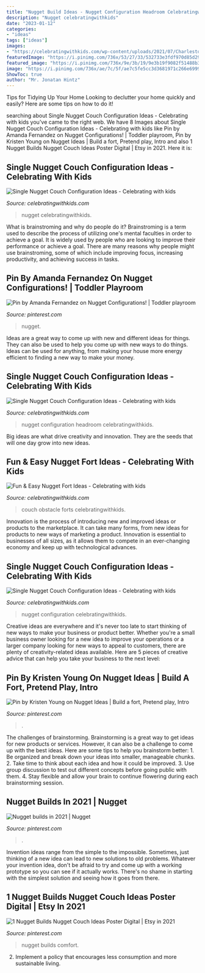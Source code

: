 ```yaml
---
title: "Nugget Build Ideas - Nugget Configuration Headroom Celebratingwithkids"
description: "Nugget celebratingwithkids"
date: "2023-01-12"
categories:
- "ideas"
tags: ["ideas"]
images:
- "https://celebratingwithkids.com/wp-content/uploads/2021/07/Charleston-Crafted-04-1428x1536.jpg"
featuredImage: "https://i.pinimg.com/736x/53/27/33/532733e3fdf970d85d29c4c36e7eea05.jpg"
featured_image: "https://i.pinimg.com/736x/9e/3b/19/9e3b19f9082f51488b3f432ef4445cc7.jpg"
image: "https://i.pinimg.com/736x/ae/7c/5f/ae7c5fe5cc3d3681971c266e6999a811.jpg"
ShowToc: true
author: "Mr. Jonatan Hintz"
---
```



Tips for Tidying Up Your Home
Looking to declutter your home quickly and easily? Here are some tips on how to do it!

	

		
searching about Single Nugget Couch Configuration Ideas - Celebrating with kids you've came to the right web. We have 8 Images about Single Nugget Couch Configuration Ideas - Celebrating with kids like Pin by Amanda Fernandez on Nugget Configurations! | Toddler playroom, Pin by Kristen Young on Nugget Ideas | Build a fort, Pretend play, Intro and also 1 Nugget Builds Nugget Couch Ideas Poster Digital | Etsy in 2021. Here it is:
		
    
## Single Nugget Couch Configuration Ideas - Celebrating With Kids

<img loading=lazy src="https://celebratingwithkids.com/wp-content/uploads/2021/07/Charleston-Crafted-04-1428x1536.jpg" onerror="this.onerror=null;this.src='https://tse1.mm.bing.net/th?id=OIP.0FECs3wkG_7B7A1v4Qu2nAHaH9&amp;pid=15.1';" alt="Single Nugget Couch Configuration Ideas - Celebrating with kids">

_Source: celebratingwithkids.com_

>nugget celebratingwithkids. 

	

What is brainstroming and why do people do it?
Brainstroming is a term used to describe the process of utilizing one's mental faculties in order to achieve a goal. It is widely used by people who are looking to improve their performance or achieve a goal. There are many reasons why people might use brainstroming, some of which include improving focus, increasing productivity, and achieving success in tasks.

    
## Pin By Amanda Fernandez On Nugget Configurations! | Toddler Playroom

<img loading=lazy src="https://i.pinimg.com/736x/53/27/33/532733e3fdf970d85d29c4c36e7eea05.jpg" onerror="this.onerror=null;this.src='https://tse4.mm.bing.net/th?id=OIP.gpXqmr8yKjYL9_g4aZTPBQHaFj&amp;pid=15.1';" alt="Pin by Amanda Fernandez on Nugget Configurations! | Toddler playroom">

_Source: pinterest.com_

>nugget. 

	

Ideas are a great way to come up with new and different ideas for things. They can also be used to help you come up with new ways to do things. Ideas can be used for anything, from making your house more energy efficient to finding a new way to make your money.

    
## Single Nugget Couch Configuration Ideas - Celebrating With Kids

<img loading=lazy src="https://celebratingwithkids.com/wp-content/uploads/2021/07/Charleston-Crafted-08.jpg" onerror="this.onerror=null;this.src='https://tse3.mm.bing.net/th?id=OIP.aa9oybKBF-QKS8T5QT-IhgHaFN&amp;pid=15.1';" alt="Single Nugget Couch Configuration Ideas - Celebrating with kids">

_Source: celebratingwithkids.com_

>nugget configuration headroom celebratingwithkids. 

	

Big ideas are what drive creativity and innovation. They are the seeds that will one day grow into new ideas.

    
## Fun &amp; Easy Nugget Fort Ideas - Celebrating With Kids

<img loading=lazy src="https://celebratingwithkids.com/wp-content/uploads/2021/06/nugget-fort-configuration-and-build-ideas-1-683x1024.jpg" onerror="this.onerror=null;this.src='https://tse3.mm.bing.net/th?id=OIP.CxUgJhMw3GIEdVoKi1m7-QHaLG&amp;pid=15.1';" alt="Fun &amp; Easy Nugget Fort Ideas - Celebrating with kids">

_Source: celebratingwithkids.com_

>couch obstacle forts celebratingwithkids. 

	

Innovation is the process of introducing new and improved ideas or products to the marketplace. It can take many forms, from new ideas for products to new ways of marketing a product. Innovation is essential to businesses of all sizes, as it allows them to compete in an ever-changing economy and keep up with technological advances.

    
## Single Nugget Couch Configuration Ideas - Celebrating With Kids

<img loading=lazy src="https://celebratingwithkids.com/wp-content/uploads/2021/07/Charleston-Crafted-14.jpg" onerror="this.onerror=null;this.src='https://tse3.mm.bing.net/th?id=OIP.eABe7W2gDAQLxdpx0PN-FwHaFG&amp;pid=15.1';" alt="Single Nugget Couch Configuration Ideas - Celebrating with kids">

_Source: celebratingwithkids.com_

>nugget configuration celebratingwithkids. 

	

Creative ideas are everywhere and it's never too late to start thinking of new ways to make your business or product better. Whether you're a small business owner looking for a new idea to improve your operations or a larger company looking for new ways to appeal to customers, there are plenty of creativity-related ideas available. Here are 5 pieces of creative advice that can help you take your business to the next level: 

    
## Pin By Kristen Young On Nugget Ideas | Build A Fort, Pretend Play, Intro

<img loading=lazy src="https://i.pinimg.com/736x/ae/7c/5f/ae7c5fe5cc3d3681971c266e6999a811.jpg" onerror="this.onerror=null;this.src='https://tse3.mm.bing.net/th?id=OIP.V3uwM7uOHHipoWy78gN6EgHaNL&amp;pid=15.1';" alt="Pin by Kristen Young on Nugget Ideas | Build a fort, Pretend play, Intro">

_Source: pinterest.com_

>. 

	

The challenges of brainstorming.
Brainstorming is a great way to get ideas for new products or services. However, it can also be a challenge to come up with the best ideas. Here are some tips to help you brainstorm better: 1. Be organized and break down your ideas into smaller, manageable chunks. 2. Take time to think about each idea and how it could be improved. 3. Use group discussion to test out different concepts before going public with them. 4. Stay flexible and allow your brain to continue flowering during each brainstorming session.

    
## Nugget Builds In 2021 | Nugget

<img loading=lazy src="https://i.pinimg.com/736x/9e/3b/19/9e3b19f9082f51488b3f432ef4445cc7.jpg" onerror="this.onerror=null;this.src='https://tse2.mm.bing.net/th?id=OIP.5HZSvNKZr50C02v7itFOzAHaJZ&amp;pid=15.1';" alt="Nugget builds in 2021 | Nugget">

_Source: pinterest.com_

>. 

	

Invention ideas range from the simple to the impossible. Sometimes, just thinking of a new idea can lead to new solutions to old problems. Whatever your invention idea, don't be afraid to try and come up with a working prototype so you can see if it actually works. There's no shame in starting with the simplest solution and seeing how it goes from there.

    
## 1 Nugget Builds Nugget Couch Ideas Poster Digital | Etsy In 2021

<img loading=lazy src="https://i.pinimg.com/736x/ef/79/59/ef79592849a30988f7e125d9d4e32753.jpg" onerror="this.onerror=null;this.src='https://tse2.mm.bing.net/th?id=OIP.AWm-2qJMy1m8Fut_ej_fEwHaJ3&amp;pid=15.1';" alt="1 Nugget Builds Nugget Couch Ideas Poster Digital | Etsy in 2021">

_Source: pinterest.com_

>nugget builds comfort. 

	

2. Implement a policy that encourages less consumption and more sustainable living. 

